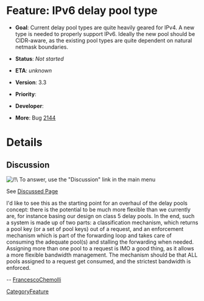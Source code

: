 # Feature: IPv6 delay pool type

  - **Goal**: Current delay pool types are quite heavily geared for
    IPv4. A new type is needed to properly support IPv6. Ideally the new
    pool should be CIDR-aware, as the existing pool types are quite
    dependent on natural netmask boundaries.

  - **Status**: *Not started*

<!-- end list -->

  - **ETA**: *unknown*

  - **Version**: 3.3

  - **Priority**:

  - **Developer**:

  - **More**: Bug
    [2144](https://bugs.squid-cache.org/show_bug.cgi?id=2144#)

# Details

## Discussion

![/\!\\](https://wiki.squid-cache.org/wiki/squidtheme/img/alert.png) To
answer, use the "Discussion" link in the main menu

See [Discussed
Page](/Features/Ipv6DelayPool#)

I'd like to see this as the starting point for an overhaul of the delay
pools concept: there is the potential to be much more flexible than we
currently are, for instance basing our design on class 5 delay pools. In
the end, such a system is made up of two parts: a classification
mechanism, which returns a pool key (or a set of pool keys) out of a
request, and an enforcement mechanism which is part of the forwarding
loop and takes care of consuming the adequate pool(s) and stalling the
forwarding when needed. Assigning more than one pool to a request is IMO
a good thing, as it allows a more flexible bandwidth management. The
mechanism should be that ALL pools assigned to a request get consumed,
and the strictest bandwidth is enforced.

\--
[FrancescoChemolli](/FrancescoChemolli#)

[CategoryFeature](/CategoryFeature#)
